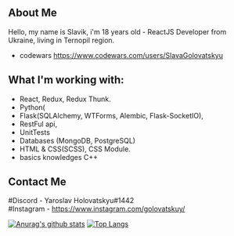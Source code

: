 ## About Me
Hello, my name is Slavik, i'm 18 years old - ReactJS Developer from Ukraine, living in Ternopil region.

* codewars https://www.codewars.com/users/SlavaGolovatskyu

## What I'm working with:
* React, Redux, Redux Thunk.
* Python(
* Flask(SQLAlchemy, WTForms, Alembic, Flask-SocketIO),
* RestFul api,
* UnitTests
* Databases (MongoDB, PostgreSQL)
* HTML & CSS(SCSS), CSS Module.
* basics knowledges C++


## Contact Me
#Discord  - Yaroslav Holovatskyu#1442 <br />
#Instagram - https://www.instagram.com/golovatskuy/


[![Anurag's github stats](https://github-readme-stats.vercel.app/api?username=SlavaGolovatskyu)](https://github.com/anuraghazra/github-readme-stats)
[![Top Langs](https://github-readme-stats.vercel.app/api/top-langs/?username=SlavaGolovatskyu&layout=compact)](https://github.com/anuraghazra/github-readme-stats)
